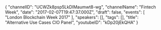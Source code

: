 {
    "channelID": "UCWZk8psp5LkDIMaumwt8-wg",
    "channelName": "Fintech Week",
    "date": "2017-02-07T19:47:37.000Z",
    "draft": false,
    "events": [
        "London Blockchain Week 2017"
    ],
    "speakers": [],
    "tags": [],
    "title": "Alternative Use Cases  CIO Panel",
    "youtubeID": "kDp20jEkQHA"
}
